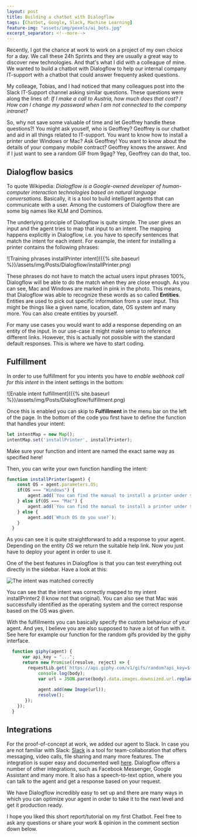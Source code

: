 ```yaml
---
layout: post
title: Building a chatbot with Dialogflow
tags: [Chatbot, Google, Slack, Machine Learning]
feature-img: "assets/img/pexels/ai_bots.jpg"
excerpt_separator: <!--more-->
---
```


Recently, I got the chance at work to work on a project of my own choice for a day. We call these 24h Sprints and they are usually a great way to discover new technologies. And that's what I did with a colleague of mine. We wanted to build a chatbot with Dialogflow to help our internal company IT-support with a chatbot that could answer frequenty asked questions. 
<!--more-->
My colleage, Tobias, and I had noticed that many colleagues post into the Slack IT-Support channel asking similar questions. These questions were along the lines of: *If I make a call to Austria, how much does that cost?* / *How can I change my password when I am not connected to the company intranet?*

So, why not save some valuable of time and let Geoffrey handle these questions?! You might ask youself, who is Geoffrey? Geoffrey is our chatbot and aid in all things related to IT-support. You want to know how to install a printer under Windows or Mac? Ask Geoffrey! You want to know about the details of your company mobile contract? Geoffrey knows the answer. And if I just want to see a random GIF from 9gag? Yep, Geoffrey can do that, too.

## Dialogflow basics

To quote Wikipedia: *Dialogflow is a Google-owned developer of human-computer interaction technologies based on natural language conversations.* Basically, it is a tool to build intelligent agents that can communicate with a user. Among the customers of Dialogflow there are some big names like KLM and Dominos. 

The underlying principle of Dialogflow is quite simple. The user gives an input and the agent tries to map that input to an intent. The mapping happens explicitly in Dialogflow, i.e. you have to specify sentences that match the intent for each intent. For example, the intent for installing a printer contains the following phrases:

![Training phrases installPrinter intent]({{% site.baseurl %}}/assets/img/Posts/Dialogflow/installPrinter.png)

These phrases do not have to match the actual users input phrases 100%, Dialogflow will be able to do the match when they are close enough. As you can see, Mac and Windows are marked in pink in the photo. This means, that Dialogflow was able to recognize these words as so called **Entities**. Entities are used to pick out specific information from a user input. This might be things like a given name, location, date, OS system anf many more. You can also create entities by yourself. 

For many use cases you would want to add a response depending on an entity of the input. In our use-case it might make sense to reference different links. However, this is actually not possible with the standard default responses. This is where we have to start coding.

## Fulfillment

In order to use fulfillment for you intents you have to *enable webhook call for this intent* in the intent settings in the bottom:

![Enable intent fulfillment]({{% site.baseurl %}}/assets/img/Posts/Dialogflow/fulfillment.png)

Once this is enabled you can skip to **Fulfillment** in the menu bar on the left of the page. In the bottom of the code you first have to define the function that handles your intent:

```javascript
let intentMap = new Map();
intentMap.set('installPrinter', installPrinter);
```

Make sure your function and intent are named the exact same way as specified here!

Then,  you can write your own function handling the intent:

```javascript
function installPrinter(agent) {
    const OS = agent.parameters.OS;
    if(OS === "Windows") {
        agent.add(`You can find the manual to install a printer under ${OS} here 					https://www.laptopmag.com/articles/add-printer-windows-10`);
    } else if(OS === "Mac") {
        agent.add(`You can find the manual to install a printer under ${OS} here 					https://support.apple.com/kb/ph25081`);
    } else {
        agent.add(`Which OS do you use?`);
    }   
  }
```

As you can see it is quite straightforward to add a response to your agent. Depending on the entity *OS* we return the suitable help link. Now you just have to deploy your agent in order to use it. 

One of the best features in Dialogflow is that you can test everything out directly in the sidebar. Have a look at this: 

![The intent was matched correctly]({{%site.baseurl%}}/assets/img/Posts/Dialogflow/userInteraction.png)

You can see that the intent was correctly mapped to my intent installPrinter2 (I know not that original). You can also see that Mac was successfully identified as the operating system and the correct response based on the OS was given. 

With the fulfillments you can basically specify the custom behaviour of your agent. And yes, I believe you are also supposed to have a lot of fun with it. See here for example our function for the random gifs provided by the giphy interface.

```javascript
  function giphy(agent) {
      var api_key = "...";
      return new Promise((resolve, reject) => {
        requestLib.get(`https://api.giphy.com/v1/gifs/random?api_key=${api_key}`, (error, 			response, body) => {
        	console.log(body);
        	var url = JSON.parse(body).data.images.downsized.url.replace("media2", "i");
        
         	agent.add(new Image(url));
         	resolve();
       });
    }); 
  }
```

## Integrations

For the proof-of-concept at work, we added our agent to Slack. In case you are not familiar with Slack: [Slack](https://slack.com/intl/de-de/) is a tool for team-collaboration that offers messaging, video calls, file sharing and many more features. The integration is super easy and documented well [here](https://dialogflow.com/docs/integrations/slack). Dialogflow offers a number of other integrations, such as Facebook Messenger, Google Assistant and many more. It also has a speech-to-text option, where you can talk to the agent and get a response based on your request. 

We have Dialogflow incredibly easy to set up and there are many ways in which you can optimize your agent in order to take it to the next level and get it production ready.

I hope you liked this short report/tutorial on my first Chatbot. Feel free to ask any questions or share your work & opinion in the comment section down below. 




